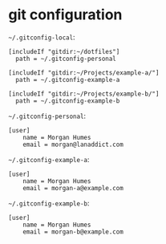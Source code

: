 # git configuration

`~/.gitconfig-local`:
```
[includeIf "gitdir:~/dotfiles"]
  path = ~/.gitconfig-personal

[includeIf "gitdir:~/Projects/example-a/"]
  path = ~/.gitconfig-example-a

[includeIf "gitdir:~/Projects/example-b/"]
  path = ~/.gitconfig-example-b
```

`~/.gitconfig-personal`:
```
[user]
    name = Morgan Humes
    email = morgan@lanaddict.com
```

`~/.gitconfig-example-a`:
```
[user]
    name = Morgan Humes
    email = morgan-a@example.com
```

`~/.gitconfig-example-b`:
```
[user]
    name = Morgan Humes
    email = morgan-b@example.com
```

